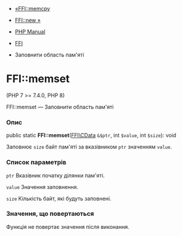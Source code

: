 - [«FFI::memcpy](ffi.memcpy.md)
- [FFI::new »](ffi.new.md)

- [PHP Manual](index.md)
- [FFI](class.ffi.md)
- Заповнити область пам'яті

# FFI::memset

(PHP 7 \>= 7.4.0, PHP 8)

FFI::memset — Заповнити область пам'яті

### Опис

public static **FFI::memset**([FFI\CData](class.ffi-cdata.md) `&$ptr`,
int `$value`, int `$size`): void

Заповнює `size` байт пам'яті за вказівником `ptr` значенням `value`.

### Список параметрів

`ptr`
Вказівник початку ділянки пам'яті.

`value`
Значення заповнення.

`size`
Кількість байт, які будуть заповнені.

### Значення, що повертаються

Функція не повертає значення після виконання.
